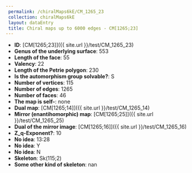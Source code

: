 ```yaml
--- 
 permalink: /chiralMaps6kE/CM_1265_23 
 collection: chiralMaps6kE
 layout: dataEntry
 title: Chiral maps up to 6000 edges - CM[1265;23]
---
```


- **ID**: [CM[1265;23]]({{ site.url }}/test/CM_1265_23)
- **Genus of the underlying surface**: 553
- **Length of the face**: 55
- **Valency**: 22
- **Length of the Petrie polygon**: 230
- **Is the automorphism group solvable?**: S
- **Number of vertices**: 115
- **Number of edges**: 1265
- **Number of faces**: 46
- **The map is self-**: none
- **Dual map**: [CM[1265;14]]({{ site.url }}/test/CM_1265_14)
- **Mirror (enantihomorphic) map**: [CM[1265;25]]({{ site.url }}/test/CM_1265_25)
- **Dual of the mirror image**: [CM[1265;16]]({{ site.url }}/test/CM_1265_16)
- **Z_q-Exponent?**: 10
- **No idea**:  13:28
- **No idea**: Y
- **No idea**: N
- **Skeleton**: Sk(115;2)
- **Some other kind of skeleton**: nan
